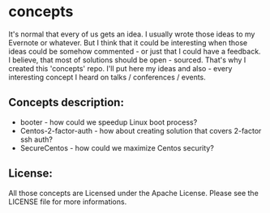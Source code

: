 concepts
==============

It's normal that every of us gets an idea. I usually wrote those ideas to my 
Evernote or whatever. But I think that it could be interesting when those
ideas could be somehow commented - or just that I could have a feedback. I
believe, that most of solutions should be open - sourced. That's why I created
this 'concepts' repo. I'll put here my ideas and also - every interesting
concept I heard on talks / conferences / events.

Concepts description:
--------------
   * booter - how could we speedup Linux boot process?
   * Centos-2-factor-auth - how about creating solution that covers 2-factor
     ssh auth?
   * SecureCentos - how could we maximize Centos security?

License:
--------------

All those concepts are Licensed under the Apache License. Please see the LICENSE
file for more informations.
